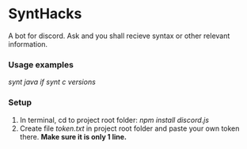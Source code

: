 # SyntHacks
A bot for discord.
Ask and you shall recieve syntax or other relevant information.

### Usage examples
*synt java if*
*synt c versions*

### Setup
  1. In terminal, cd to project root folder: *npm install discord.js*<br />
  2. Create file *token.txt* in project root folder and paste your own token there. <b>Make sure it is only 1 line.</b>

